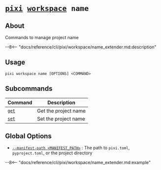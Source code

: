 <!--- This file is autogenerated. Do not edit manually! -->
# <code>[pixi](../../pixi.md) [workspace](../workspace.md) name</code>

## About
Commands to manage project name

--8<-- "docs/reference/cli/pixi/workspace/name_extender.md:description"

## Usage
```
pixi workspace name [OPTIONS] <COMMAND>
```

## Subcommands
| Command | Description |
|---------|-------------|
| [`get`](name/get.md) | Get the project name |
| [`set`](name/set.md) | Set the project name |


## Global Options
- <a id="arg---manifest-path" href="#arg---manifest-path">`--manifest-path <MANIFEST_PATH>`</a>
:  The path to `pixi.toml`, `pyproject.toml`, or the project directory

--8<-- "docs/reference/cli/pixi/workspace/name_extender.md:example"
